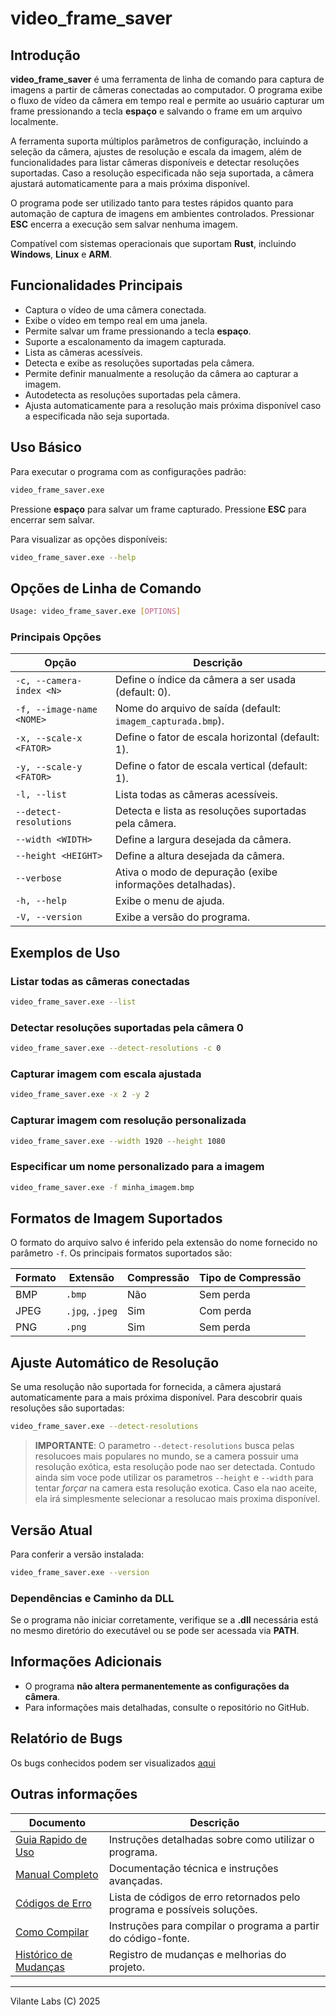 # video\_frame\_saver

## Introdução

**video\_frame\_saver** é uma ferramenta de linha de comando para captura de imagens a partir de câmeras conectadas ao computador. O programa exibe o fluxo de vídeo da câmera em tempo real e permite ao usuário capturar um frame pressionando a tecla **espaço** e salvando o frame em um arquivo localmente.

A ferramenta suporta múltiplos parâmetros de configuração, incluindo a seleção da câmera, ajustes de resolução e escala da imagem, além de funcionalidades para listar câmeras disponíveis e detectar resoluções suportadas. Caso a resolução especificada não seja suportada, a câmera ajustará automaticamente para a mais próxima disponível.

O programa pode ser utilizado tanto para testes rápidos quanto para automação de captura de imagens em ambientes controlados. Pressionar **ESC** encerra a execução sem salvar nenhuma imagem.

Compatível com sistemas operacionais que suportam **Rust**, incluindo **Windows**, **Linux** e **ARM**.

## Funcionalidades Principais

- Captura o vídeo de uma câmera conectada.
- Exibe o vídeo em tempo real em uma janela.
- Permite salvar um frame pressionando a tecla **espaço**.
- Suporte a escalonamento da imagem capturada.
- Lista as câmeras acessíveis.
- Detecta e exibe as resoluções suportadas pela câmera.
- Permite definir manualmente a resolução da câmera ao capturar a imagem.
- Autodetecta as resoluções suportadas pela câmera.
- Ajusta automaticamente para a resolução mais próxima disponível caso a especificada não seja suportada.

## Uso Básico

Para executar o programa com as configurações padrão:

```sh
video_frame_saver.exe
```

Pressione **espaço** para salvar um frame capturado.
Pressione **ESC** para encerrar sem salvar.

Para visualizar as opções disponíveis:

```sh
video_frame_saver.exe --help
```

## Opções de Linha de Comando

```sh
Usage: video_frame_saver.exe [OPTIONS]
```

### Principais Opções

| Opção                     | Descrição                                                   |
| ------------------------- | ----------------------------------------------------------- |
| `-c, --camera-index <N>`  | Define o índice da câmera a ser usada (default: 0).         |
| `-f, --image-name <NOME>` | Nome do arquivo de saída (default: `imagem_capturada.bmp`). |
| `-x, --scale-x <FATOR>`   | Define o fator de escala horizontal (default: 1).           |
| `-y, --scale-y <FATOR>`   | Define o fator de escala vertical (default: 1).             |
| `-l, --list`              | Lista todas as câmeras acessíveis.                          |
| `--detect-resolutions`    | Detecta e lista as resoluções suportadas pela câmera.       |
| `--width <WIDTH>`         | Define a largura desejada da câmera.                        |
| `--height <HEIGHT>`       | Define a altura desejada da câmera.                         |
| `--verbose`               | Ativa o modo de depuração (exibe informações detalhadas).   |
| `-h, --help`              | Exibe o menu de ajuda.                                      |
| `-V, --version`           | Exibe a versão do programa.                                 |

## Exemplos de Uso

### Listar todas as câmeras conectadas

```sh
video_frame_saver.exe --list
```

### Detectar resoluções suportadas pela câmera 0

```sh
video_frame_saver.exe --detect-resolutions -c 0
```

### Capturar imagem com escala ajustada

```sh
video_frame_saver.exe -x 2 -y 2
```

### Capturar imagem com resolução personalizada

```sh
video_frame_saver.exe --width 1920 --height 1080
```

### Especificar um nome personalizado para a imagem

```sh
video_frame_saver.exe -f minha_imagem.bmp
```

## Formatos de Imagem Suportados

O formato do arquivo salvo é inferido pela extensão do nome fornecido no parâmetro `-f`. Os principais formatos suportados são:

| Formato | Extensão        | Compressão | Tipo de Compressão |
| ------- | --------------- | ---------- | ------------------ |
| BMP     | `.bmp`          | Não        | Sem perda          |
| JPEG    | `.jpg`, `.jpeg` | Sim        | Com perda          |
| PNG     | `.png`          | Sim        | Sem perda          |


## Ajuste Automático de Resolução

Se uma resolução não suportada for fornecida, a câmera ajustará automaticamente para a mais próxima disponível. Para descobrir quais resoluções são suportadas:

```sh
video_frame_saver.exe --detect-resolutions
```

>**IMPORTANTE**: O parametro `--detect-resolutions` busca pelas resolucoes mais populares no mundo, se a camera possuir uma resolução exótica, esta resolução pode nao ser detectada. Contudo ainda sim voce pode utilizar os parametros `--height` e `--width` para tentar _forçar_ na camera esta resolução exotica. Caso ela nao aceite, ela irá simplesmente selecionar a resolucao mais proxima disponível.


## Versão Atual

Para conferir a versão instalada:

```sh
video_frame_saver.exe --version
```

### Dependências e Caminho da DLL

Se o programa não iniciar corretamente, verifique se a **.dll** necessária está no mesmo diretório do executável ou se pode ser acessada via **PATH**.

## Informações Adicionais

- O programa **não altera permanentemente as configurações da câmera**.
- Para informações mais detalhadas, consulte o repositório no GitHub.


## Relatório de Bugs
Os bugs conhecidos podem ser visualizados [aqui](https://github.com/fvilante/video_frame_saver/issues) 

## Outras informações


| Documento | Descrição |
|-----------|-----------|
| [Guia Rapido de Uso](https://github.com/fvilante/video_frame_saver/blob/main/docs/GUIA_DE_USO.txt) | Instruções detalhadas sobre como utilizar o programa. |
| [Manual Completo](https://github.com/fvilante/video_frame_saver/blob/main/docs/MANUAL_COMPLETO.md) | Documentação técnica e instruções avançadas. |
| [Códigos de Erro](https://github.com/fvilante/video_frame_saver/blob/main/docs/CODIGOS_DE_ERRO.txt) | Lista de códigos de erro retornados pelo programa e possíveis soluções. |
| [Como Compilar](https://github.com/fvilante/video_frame_saver/blob/main/docs/COMO_COMPILAR.md) | Instruções para compilar o programa a partir do código-fonte. |
| [Histórico de Mudanças](https://github.com/fvilante/video_frame_saver/blob/main/CHANGELOG.md) | Registro de mudanças e melhorias do projeto. |

---

Vilante Labs (C) 2025